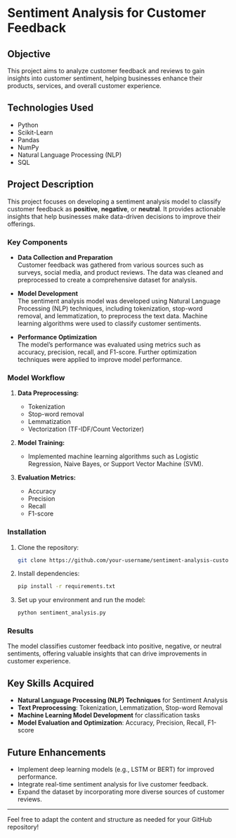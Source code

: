 # Sentiment Analysis for Customer Feedback

## Objective

This project aims to analyze customer feedback and reviews to gain insights into customer sentiment, helping businesses enhance their products, services, and overall customer experience.

## Technologies Used

- Python
- Scikit-Learn
- Pandas
- NumPy
- Natural Language Processing (NLP)
- SQL

## Project Description

This project focuses on developing a sentiment analysis model to classify customer feedback as **positive**, **negative**, or **neutral**. It provides actionable insights that help businesses make data-driven decisions to improve their offerings.

### Key Components

- **Data Collection and Preparation**  
  Customer feedback was gathered from various sources such as surveys, social media, and product reviews. The data was cleaned and preprocessed to create a comprehensive dataset for analysis.

- **Model Development**  
  The sentiment analysis model was developed using Natural Language Processing (NLP) techniques, including tokenization, stop-word removal, and lemmatization, to preprocess the text data. Machine learning algorithms were used to classify customer sentiments.

- **Performance Optimization**  
  The model’s performance was evaluated using metrics such as accuracy, precision, recall, and F1-score. Further optimization techniques were applied to improve model performance.

### Model Workflow

1. **Data Preprocessing:**
   - Tokenization
   - Stop-word removal
   - Lemmatization
   - Vectorization (TF-IDF/Count Vectorizer)

2. **Model Training:**
   - Implemented machine learning algorithms such as Logistic Regression, Naive Bayes, or Support Vector Machine (SVM).
   
3. **Evaluation Metrics:**
   - Accuracy
   - Precision
   - Recall
   - F1-score

### Installation

1. Clone the repository:
   ```bash
   git clone https://github.com/your-username/sentiment-analysis-customer-feedback.git
   ```

2. Install dependencies:
   ```bash
   pip install -r requirements.txt
   ```

3. Set up your environment and run the model:
   ```bash
   python sentiment_analysis.py
   ```

### Results

The model classifies customer feedback into positive, negative, or neutral sentiments, offering valuable insights that can drive improvements in customer experience.

## Key Skills Acquired

- **Natural Language Processing (NLP) Techniques** for Sentiment Analysis
- **Text Preprocessing**: Tokenization, Lemmatization, Stop-word Removal
- **Machine Learning Model Development** for classification tasks
- **Model Evaluation and Optimization**: Accuracy, Precision, Recall, F1-score

## Future Enhancements

- Implement deep learning models (e.g., LSTM or BERT) for improved performance.
- Integrate real-time sentiment analysis for live customer feedback.
- Expand the dataset by incorporating more diverse sources of customer reviews.

---

Feel free to adapt the content and structure as needed for your GitHub repository!
